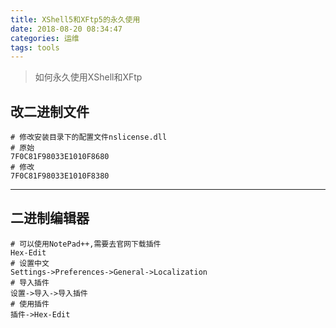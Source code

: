 ```yaml
---
title: XShell5和XFtp5的永久使用
date: 2018-08-20 08:34:47
categories: 运维
tags: tools
---
```


> 如何永久使用XShell和XFtp

<!-- more -->

## 改二进制文件
```
# 修改安装目录下的配置文件nslicense.dll
# 原始
7F0C81F98033E1010F8680
# 修改
7F0C81F98033E1010F8380
```

---

## 二进制编辑器
```
# 可以使用NotePad++,需要去官网下载插件
Hex-Edit
# 设置中文
Settings->Preferences->General->Localization
# 导入插件
设置->导入->导入插件
# 使用插件
插件->Hex-Edit
```